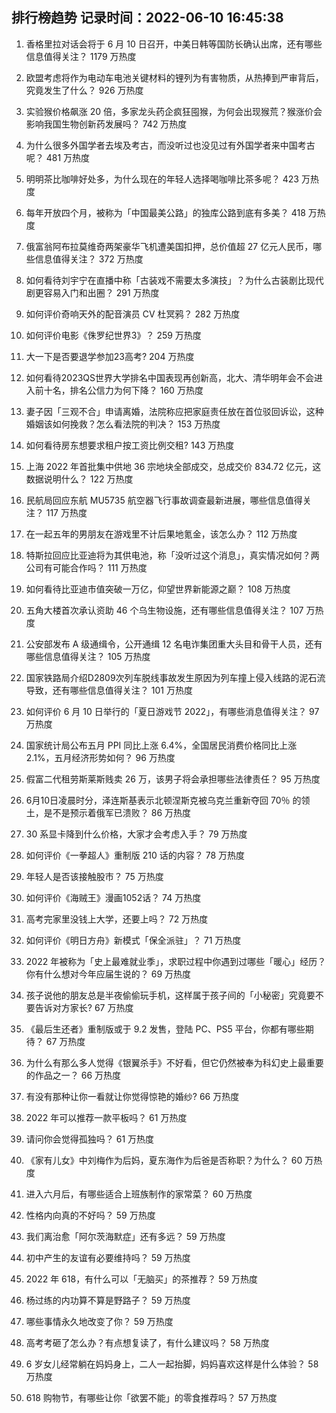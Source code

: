 
## 排行榜趋势 记录时间：2022-06-10 16:45:38
  
  1. 香格里拉对话会将于 6 月 10 日召开，中美日韩等国防长确认出席，还有哪些信息值得关注？ 1179 万热度
    
  2. 欧盟考虑将作为电动车电池关键材料的锂列为有害物质，从热捧到严审背后，究竟发生了什么？ 926 万热度
    
  3. 实验猴价格飙涨 20 倍，多家龙头药企疯狂囤猴，为何会出现猴荒？猴涨价会影响我国生物创新药发展吗？ 742 万热度
    
  4. 为什么很多外国学者去埃及考古，而没听过也没见过有外国学者来中国考古呢？ 481 万热度
    
  5. 明明茶比咖啡好处多，为什么现在的年轻人选择喝咖啡比茶多呢？ 423 万热度
    
  6. 每年开放四个月，被称为「中国最美公路」的独库公路到底有多美？ 418 万热度
    
  7. 俄富翁阿布拉莫维奇两架豪华飞机遭美国扣押，总价值超 27 亿元人民币，哪些信息值得关注？ 372 万热度
    
  8. 如何看待刘宇宁在直播中称「古装戏不需要太多演技」？为什么古装剧比现代剧更容易入门和出圈？ 291 万热度
    
  9. 如何评价奇响天外的配音演员 CV 杜冥鸦？ 282 万热度
    
  10. 如何评价电影《侏罗纪世界3》？ 259 万热度
    
  11. 大一下是否要退学参加23高考? 204 万热度
    
  12. 如何看待2023QS世界大学排名中国表现再创新高，北大、清华明年会不会进入前十名，排名公信力为何下降？ 160 万热度
    
  13. 妻子因「三观不合」申请离婚，法院称应把家庭责任放在首位驳回诉讼，这种婚姻该如何挽救？怎么看法院的判决？ 153 万热度
    
  14. 如何看待房东想要求租户按工资比例交租? 143 万热度
    
  15. 上海 2022 年首批集中供地 36 宗地块全部成交，总成交价 834.72 亿元，这数据说明什么？ 122 万热度
    
  16. 民航局回应东航 MU5735 航空器飞行事故调查最新进展，哪些信息值得关注？ 117 万热度
    
  17. 在一起五年的男朋友在游戏里不计后果地氪金，该怎么办？ 112 万热度
    
  18. 特斯拉回应比亚迪将为其供电池，称「没听过这个消息」，真实情况如何？两公司有可能合作吗？ 111 万热度
    
  19. 如何看待比亚迪市值突破一万亿，仰望世界新能源之巅？ 108 万热度
    
  20. 五角大楼首次承认资助 46 个乌生物设施，还有哪些信息值得关注？ 107 万热度
    
  21. 公安部发布 A 级通缉令，公开通缉 12 名电诈集团重大头目和骨干人员，还有哪些信息值得关注？ 105 万热度
    
  22. 国家铁路局介绍D2809次列车脱线事故发生原因为列车撞上侵入线路的泥石流导致，还有哪些信息值得关注？ 101 万热度
    
  23. 如何评价 6 月 10 日举行的「夏日游戏节 2022」，有哪些消息值得关注？ 97 万热度
    
  24. 国家统计局公布五月 PPI 同比上涨 6.4%，全国居民消费价格同比上涨 2.1%，五月经济形势如何？ 96 万热度
    
  25. 假富二代租劳斯莱斯贱卖 26 万，该男子将会承担哪些法律责任？ 95 万热度
    
  26. 6月10日凌晨时分，泽连斯基表示北顿涅斯克被乌克兰重新夺回 70％ 的领土，是不是预示着俄军已溃败？ 86 万热度
    
  27. 30 系显卡降到什么价格，大家才会考虑入手？ 79 万热度
    
  28. 如何评价《一拳超人》重制版 210 话的内容？ 78 万热度
    
  29. 年轻人是否该接触股市？ 75 万热度
    
  30. 如何评价《海贼王》漫画1052话？ 74 万热度
    
  31. 高考完家里没钱上大学，还要上吗？ 72 万热度
    
  32. 如何评价《明日方舟》新模式「保全派驻」？ 71 万热度
    
  33. 2022 年被称为「史上最难就业季」，求职过程中你遇到过哪些「暖心」经历？你有什么想对今年应届生说的？ 69 万热度
    
  34. 孩子说他的朋友总是半夜偷偷玩手机，这样属于孩子间的「小秘密」究竟要不要告诉对方家长? 67 万热度
    
  35. 《最后生还者》重制版或于 9.2 发售，登陆 PC、PS5 平台，你都有哪些期待？ 67 万热度
    
  36. 为什么有那么多人觉得《银翼杀手》不好看，但它仍然被奉为科幻史上最重要的作品之一？ 66 万热度
    
  37. 有没有那种让你一看就让你觉得惊艳的婚纱? 66 万热度
    
  38. 2022 年可以推荐一款平板吗？ 61 万热度
    
  39. 请问你会觉得孤独吗？ 61 万热度
    
  40. 《家有儿女》中刘梅作为后妈，夏东海作为后爸是否称职？为什么？ 60 万热度
    
  41. 进入六月后，有哪些适合上班族制作的家常菜？ 60 万热度
    
  42. 性格内向真的不好吗？ 59 万热度
    
  43. 我们离治愈「阿尔茨海默症」还有多远？ 59 万热度
    
  44. 初中产生的友谊有必要维持吗？ 59 万热度
    
  45. 2022 年 618，有什么可以「无脑买」的茶推荐？ 59 万热度
    
  46. 杨过练的内功算不算是野路子？ 59 万热度
    
  47. 哪些事情永久地改变了你？ 59 万热度
    
  48. 高考考砸了怎么办？有点想复读了，有什么建议吗？ 58 万热度
    
  49. 6 岁女儿经常躺在妈妈身上，二人一起抬脚，妈妈喜欢这样是什么体验？ 58 万热度
    
  50. 618 购物节，有哪些让你「欲罢不能」的零食推荐吗？ 57 万热度
    